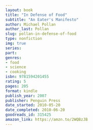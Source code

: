 ```yaml
---
layout: book
title: "In Defense of Food"
subtitle: "An Eater's Manifesto"
author: Michael Pollan
author_last: Pollan
slug: pollan-in-defense-of-food
type: nonfiction
img: true
series: 
part: 
genres:
- food
- science
- cooking
isbn: 9781594201455
rating: 5
pages: 205
format: kindle
publish_year: 2007
publisher: Penguin Press
date_started: 2010-05-20
date_completed: 2010-06-20
goodreads_id: 315425
amazon_link: https://amzn.to/2WQBzJB
---
```

